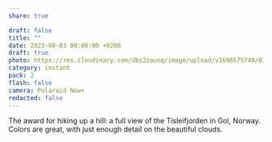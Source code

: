 ```yaml
---
share: true

draft: false
title: ""
date: 2023-08-03 00:00:00 +0200
draft: true
photo: https://res.cloudinary.com/dbi2zounq/image/upload/v1696575748/013_jblxft.jpg
category: instant
pack: 2
flash: false
camera: Polaroid Now+
redacted: false
---
```


The award for hiking up a hill: a full view of the Tisleifjorden in Gol, Norway. Colors are great, with just enough detail on the beautiful clouds.
